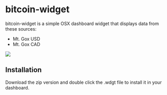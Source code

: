 bitcoin-widget
============

bitcoin-widget is a simple OSX dashboard widget that displays data from these sources:

 - Mt. Gox USD
 - Mt. Gox CAD 

![](http://i.imgur.com/GHR7y5w.png)

## Installation

Download the zip version and double click the .wdgt file to install it in your dashboard.